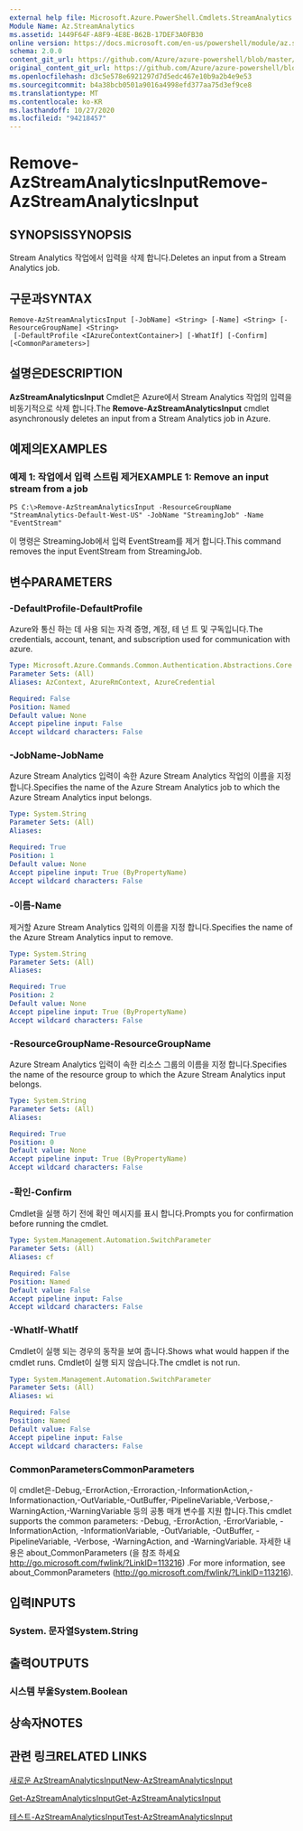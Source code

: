 ```yaml
---
external help file: Microsoft.Azure.PowerShell.Cmdlets.StreamAnalytics.dll-Help.xml
Module Name: Az.StreamAnalytics
ms.assetid: 1449F64F-A8F9-4E8E-B62B-17DEF3A0FB30
online version: https://docs.microsoft.com/en-us/powershell/module/az.streamanalytics/remove-azstreamanalyticsinput
schema: 2.0.0
content_git_url: https://github.com/Azure/azure-powershell/blob/master/src/StreamAnalytics/StreamAnalytics/help/Remove-AzStreamAnalyticsInput.md
original_content_git_url: https://github.com/Azure/azure-powershell/blob/master/src/StreamAnalytics/StreamAnalytics/help/Remove-AzStreamAnalyticsInput.md
ms.openlocfilehash: d3c5e578e6921297d7d5edc467e10b9a2b4e9e53
ms.sourcegitcommit: b4a38bcb0501a9016a4998efd377aa75d3ef9ce8
ms.translationtype: MT
ms.contentlocale: ko-KR
ms.lasthandoff: 10/27/2020
ms.locfileid: "94218457"
---
```

# <span data-ttu-id="53116-101">Remove-AzStreamAnalyticsInput</span><span class="sxs-lookup"><span data-stu-id="53116-101">Remove-AzStreamAnalyticsInput</span></span>

## <span data-ttu-id="53116-102">SYNOPSIS</span><span class="sxs-lookup"><span data-stu-id="53116-102">SYNOPSIS</span></span>
<span data-ttu-id="53116-103">Stream Analytics 작업에서 입력을 삭제 합니다.</span><span class="sxs-lookup"><span data-stu-id="53116-103">Deletes an input from a Stream Analytics job.</span></span>

## <span data-ttu-id="53116-104">구문과</span><span class="sxs-lookup"><span data-stu-id="53116-104">SYNTAX</span></span>

```
Remove-AzStreamAnalyticsInput [-JobName] <String> [-Name] <String> [-ResourceGroupName] <String>
 [-DefaultProfile <IAzureContextContainer>] [-WhatIf] [-Confirm] [<CommonParameters>]
```

## <span data-ttu-id="53116-105">설명은</span><span class="sxs-lookup"><span data-stu-id="53116-105">DESCRIPTION</span></span>
<span data-ttu-id="53116-106">**AzStreamAnalyticsInput** Cmdlet은 Azure에서 Stream Analytics 작업의 입력을 비동기적으로 삭제 합니다.</span><span class="sxs-lookup"><span data-stu-id="53116-106">The **Remove-AzStreamAnalyticsInput** cmdlet asynchronously deletes an input from a Stream Analytics job in Azure.</span></span>

## <span data-ttu-id="53116-107">예제의</span><span class="sxs-lookup"><span data-stu-id="53116-107">EXAMPLES</span></span>

### <span data-ttu-id="53116-108">예제 1: 작업에서 입력 스트림 제거</span><span class="sxs-lookup"><span data-stu-id="53116-108">EXAMPLE 1: Remove an input stream from a job</span></span>
```
PS C:\>Remove-AzStreamAnalyticsInput -ResourceGroupName "StreamAnalytics-Default-West-US" -JobName "StreamingJob" -Name "EventStream"
```

<span data-ttu-id="53116-109">이 명령은 StreamingJob에서 입력 EventStream를 제거 합니다.</span><span class="sxs-lookup"><span data-stu-id="53116-109">This command removes the input EventStream from StreamingJob.</span></span>

## <span data-ttu-id="53116-110">변수</span><span class="sxs-lookup"><span data-stu-id="53116-110">PARAMETERS</span></span>

### <span data-ttu-id="53116-111">-DefaultProfile</span><span class="sxs-lookup"><span data-stu-id="53116-111">-DefaultProfile</span></span>
<span data-ttu-id="53116-112">Azure와 통신 하는 데 사용 되는 자격 증명, 계정, 테 넌 트 및 구독입니다.</span><span class="sxs-lookup"><span data-stu-id="53116-112">The credentials, account, tenant, and subscription used for communication with azure.</span></span>

```yaml
Type: Microsoft.Azure.Commands.Common.Authentication.Abstractions.Core.IAzureContextContainer
Parameter Sets: (All)
Aliases: AzContext, AzureRmContext, AzureCredential

Required: False
Position: Named
Default value: None
Accept pipeline input: False
Accept wildcard characters: False
```

### <span data-ttu-id="53116-113">-JobName</span><span class="sxs-lookup"><span data-stu-id="53116-113">-JobName</span></span>
<span data-ttu-id="53116-114">Azure Stream Analytics 입력이 속한 Azure Stream Analytics 작업의 이름을 지정 합니다.</span><span class="sxs-lookup"><span data-stu-id="53116-114">Specifies the name of the Azure Stream Analytics job to which the Azure Stream Analytics input belongs.</span></span>

```yaml
Type: System.String
Parameter Sets: (All)
Aliases:

Required: True
Position: 1
Default value: None
Accept pipeline input: True (ByPropertyName)
Accept wildcard characters: False
```

### <span data-ttu-id="53116-115">-이름</span><span class="sxs-lookup"><span data-stu-id="53116-115">-Name</span></span>
<span data-ttu-id="53116-116">제거할 Azure Stream Analytics 입력의 이름을 지정 합니다.</span><span class="sxs-lookup"><span data-stu-id="53116-116">Specifies the name of the Azure Stream Analytics input to remove.</span></span>

```yaml
Type: System.String
Parameter Sets: (All)
Aliases:

Required: True
Position: 2
Default value: None
Accept pipeline input: True (ByPropertyName)
Accept wildcard characters: False
```

### <span data-ttu-id="53116-117">-ResourceGroupName</span><span class="sxs-lookup"><span data-stu-id="53116-117">-ResourceGroupName</span></span>
<span data-ttu-id="53116-118">Azure Stream Analytics 입력이 속한 리소스 그룹의 이름을 지정 합니다.</span><span class="sxs-lookup"><span data-stu-id="53116-118">Specifies the name of the resource group to which the Azure Stream Analytics input belongs.</span></span>

```yaml
Type: System.String
Parameter Sets: (All)
Aliases:

Required: True
Position: 0
Default value: None
Accept pipeline input: True (ByPropertyName)
Accept wildcard characters: False
```

### <span data-ttu-id="53116-119">-확인</span><span class="sxs-lookup"><span data-stu-id="53116-119">-Confirm</span></span>
<span data-ttu-id="53116-120">Cmdlet을 실행 하기 전에 확인 메시지를 표시 합니다.</span><span class="sxs-lookup"><span data-stu-id="53116-120">Prompts you for confirmation before running the cmdlet.</span></span>

```yaml
Type: System.Management.Automation.SwitchParameter
Parameter Sets: (All)
Aliases: cf

Required: False
Position: Named
Default value: False
Accept pipeline input: False
Accept wildcard characters: False
```

### <span data-ttu-id="53116-121">-WhatIf</span><span class="sxs-lookup"><span data-stu-id="53116-121">-WhatIf</span></span>
<span data-ttu-id="53116-122">Cmdlet이 실행 되는 경우의 동작을 보여 줍니다.</span><span class="sxs-lookup"><span data-stu-id="53116-122">Shows what would happen if the cmdlet runs.</span></span>
<span data-ttu-id="53116-123">Cmdlet이 실행 되지 않습니다.</span><span class="sxs-lookup"><span data-stu-id="53116-123">The cmdlet is not run.</span></span>

```yaml
Type: System.Management.Automation.SwitchParameter
Parameter Sets: (All)
Aliases: wi

Required: False
Position: Named
Default value: False
Accept pipeline input: False
Accept wildcard characters: False
```

### <span data-ttu-id="53116-124">CommonParameters</span><span class="sxs-lookup"><span data-stu-id="53116-124">CommonParameters</span></span>
<span data-ttu-id="53116-125">이 cmdlet은-Debug,-ErrorAction,-Erroraction,-InformationAction,-Informationaction,-OutVariable,-OutBuffer,-PipelineVariable,-Verbose,-WarningAction,-WarningVariable 등의 공통 매개 변수를 지원 합니다.</span><span class="sxs-lookup"><span data-stu-id="53116-125">This cmdlet supports the common parameters: -Debug, -ErrorAction, -ErrorVariable, -InformationAction, -InformationVariable, -OutVariable, -OutBuffer, -PipelineVariable, -Verbose, -WarningAction, and -WarningVariable.</span></span> <span data-ttu-id="53116-126">자세한 내용은 about_CommonParameters (을 참조 하세요 http://go.microsoft.com/fwlink/?LinkID=113216) .</span><span class="sxs-lookup"><span data-stu-id="53116-126">For more information, see about_CommonParameters (http://go.microsoft.com/fwlink/?LinkID=113216).</span></span>

## <span data-ttu-id="53116-127">입력</span><span class="sxs-lookup"><span data-stu-id="53116-127">INPUTS</span></span>

### <span data-ttu-id="53116-128">System. 문자열</span><span class="sxs-lookup"><span data-stu-id="53116-128">System.String</span></span>

## <span data-ttu-id="53116-129">출력</span><span class="sxs-lookup"><span data-stu-id="53116-129">OUTPUTS</span></span>

### <span data-ttu-id="53116-130">시스템 부울</span><span class="sxs-lookup"><span data-stu-id="53116-130">System.Boolean</span></span>

## <span data-ttu-id="53116-131">상속자</span><span class="sxs-lookup"><span data-stu-id="53116-131">NOTES</span></span>

## <span data-ttu-id="53116-132">관련 링크</span><span class="sxs-lookup"><span data-stu-id="53116-132">RELATED LINKS</span></span>

[<span data-ttu-id="53116-133">새로운 AzStreamAnalyticsInput</span><span class="sxs-lookup"><span data-stu-id="53116-133">New-AzStreamAnalyticsInput</span></span>](./New-AzStreamAnalyticsInput.md)

[<span data-ttu-id="53116-134">Get-AzStreamAnalyticsInput</span><span class="sxs-lookup"><span data-stu-id="53116-134">Get-AzStreamAnalyticsInput</span></span>](./Get-AzStreamAnalyticsInput.md)

[<span data-ttu-id="53116-135">테스트-AzStreamAnalyticsInput</span><span class="sxs-lookup"><span data-stu-id="53116-135">Test-AzStreamAnalyticsInput</span></span>](./Test-AzStreamAnalyticsInput.md)


